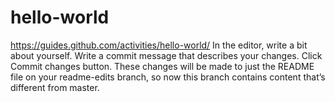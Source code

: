 # hello-world
https://guides.github.com/activities/hello-world/
In the editor, write a bit about yourself.
Write a commit message that describes your changes.
Click Commit changes button.
These changes will be made to just the README file on your readme-edits branch, so now this branch contains 
content that’s different from master.
